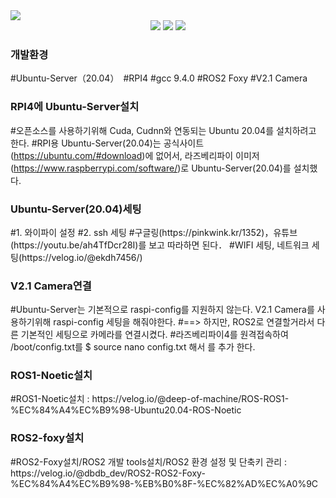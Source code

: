<img src="https://capsule-render.vercel.app/api?type=Slice&color=auto&height=200&section=header&text=Hyundai-project&fontSize=90" />
<div align="center">
	<img src="https://img.shields.io/badge/Python3-007396?style=flat&logo=Java&logoColor=white" />
	<img src="https://img.shields.io/badge/RPI4-E34F26?style=flat&logo=HTML5&logoColor=white" />
	<img src="https://img.shields.io/badge/Ubuntu Server 20.04-1572B6?style=flat&logo=CSS3&logoColor=white" />
</div> 

<h3>개발환경</h3>
 
 #Ubuntu-Server（20.04）　#RPI4 #gcc 9.4.0 #ROS2 Foxy #V2.1 Camera

<h3>RPI4에 Ubuntu-Server설치</h3>

#오픈소스를 사용하기위해 Cuda, Cudnn와 연동되는 Ubuntu 20.04를 설치하려고 한다.
#RPI용 Ubuntu-Server(20.04)는 공식사이트(https://ubuntu.com/#download)에 없어서, 라즈베리파이 이미저(https://www.raspberrypi.com/software/)로 Ubuntu-Server(20.04)를 설치했다.

<h3>Ubuntu-Server(20.04)세팅</h3>
#1. 와이파이 설정
#2. ssh 세팅
#구글링(https://pinkwink.kr/1352)，유튜브(https://youtu.be/ah4TfDcr28I)를 보고 따라하면 된다．
#WIFI 세팅, 네트워크 세팅(https://velog.io/@ekdh7456/)

<h3>V2.1 Camera연결</h3>

#Ubuntu-Server는 기본적으로 raspi-config를 지원하지 않는다. V2.1 Camera를 사용하기위해 raspi-config 세팅을 해줘야한다.
#==> 하지만, ROS2로 연결할거라서 다른 기본적인 세팅으로 카메라를 연결시켰다.
#라즈베리파이4를 원격접속하여 /boot/config.txt를 $ source nano config.txt 해서 를 추가 한다.

<h3>ROS1-Noetic설치</h3>
#ROS1-Noetic설치
: https://velog.io/@deep-of-machine/ROS-ROS1-%EC%84%A4%EC%B9%98-Ubuntu20.04-ROS-Noetic

<h3>ROS2-foxy설치</h3>
#ROS2-Foxy설치/ROS2 개발 tools설치/ROS2 환경 설정 및 단축키 관리
: https://velog.io/@dbdb_dev/ROS2-ROS2-Foxy-%EC%84%A4%EC%B9%98-%EB%B0%8F-%EC%82%AD%EC%A0%9C
